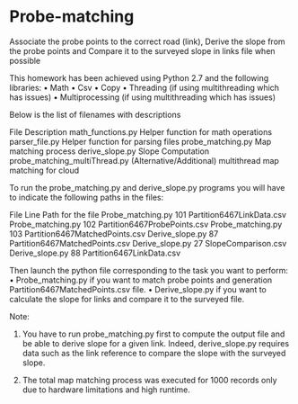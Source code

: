 # Probe-matching
Associate the probe points to the correct road (link), Derive the slope from the probe points and Compare it to the surveyed slope in links file when possible

This homework has been achieved using Python 2.7 and the following libraries:
•	Math
•	Csv
•	Copy
•	Threading (if using multithreading which has issues)
•	Multiprocessing (if using multithreading which has issues)

Below is the list of filenames with descriptions

File	Description
math_functions.py	Helper function for math operations
parser_file.py	Helper function for parsing files
probe_matching.py	Map matching process
derive_slope.py	Slope Computation
probe_matching_multiThread.py	(Alternative/Additional) multithread map matching for cloud


To run the probe_matching.py and derive_slope.py programs you will have to indicate the following paths in the files:

File	Line	Path for the file
Probe_matching.py	101	Partition6467LinkData.csv
Probe_matching.py	102	Partition6467ProbePoints.csv
Probe_matching.py	103	Partition6467MatchedPoints.csv
Derive_slope.py	87	Partition6467MatchedPoints.csv
Derive_slope.py	27	SlopeComparison.csv
Derive_slope.py	88	Partition6467LinkData.csv


Then launch the python file corresponding to the task you want to perform:
•	Probe_matching.py if you want to match probe points and generation Partition6467MatchedPoints.csv file. 
•	Derive_slope.py if you want to calculate the slope for links and compare it to the surveyed file.

Note: 
1.	You have to run probe_matching.py first to compute the output file and be able to derive slope for a given link. Indeed, derive_slope.py requires data such as the link reference to compare the slope with the surveyed slope. 

2.	The total map matching process was executed for 1000 records only due to hardware limitations and high runtime.

